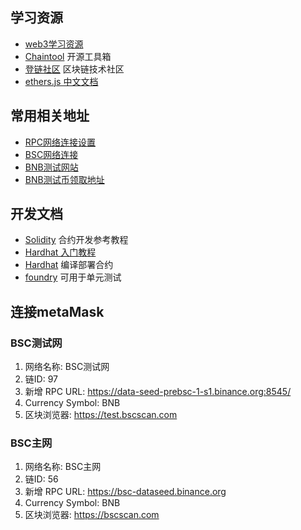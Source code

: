 ## 学习资源
- [web3学习资源](https://github.com/luzhenqian/web3-examples/blob/main/docs/awesome.md)
- [Chaintool](https://chaintool.tech/)
  开源工具箱
- [登链社区](https://learnblockchain.cn/)
  区块链技术社区
- [ethers.js 中文文档](https://learnblockchain.cn/ethers_v5/)
## 常用相关地址
- [RPC网络连接设置](https://docs.bnbchain.org/docs/rpc/)
- [BSC网络连接](https://docs.binance.org/smart-chain/developer/rpc.html#testnetchainid-0x61-97-in-decimal)
- [BNB测试网站](https://testnet.bscscan.com/)
- [BNB测试币领取地址](https://testnet.bnbchain.org/faucet-smart)

## 开发文档
- [Solidity](https://solidity-cn.readthedocs.io/zh/develop/)
  合约开发参考教程
- [Hardhat 入门教程](https://learnblockchain.cn/article/1356)
- [Hardhat](https://learnblockchain.cn/docs/hardhat/getting-started/)
  编译部署合约
- [foundry](https://mirror.xyz/0xaaE7a1AD2764626d09a233a9bC06C38b413637cf/Z_BSs7ajgPE2NjOnyH73Uq5FBLGmDpOTeMtNwhazo3s)
  可用于单元测试



## 连接metaMask
### BSC测试网
1. 网络名称: BSC测试网
2. 链ID: 97
3. 新增 RPC URL: https://data-seed-prebsc-1-s1.binance.org:8545/
4. Currency Symbol: BNB
5. 区块浏览器: https://test.bscscan.com

### BSC主网
1. 网络名称: BSC主网
2. 链ID: 56
3. 新增 RPC URL: https://bsc-dataseed.binance.org
4. Currency Symbol: BNB
5. 区块浏览器: https://bscscan.com
